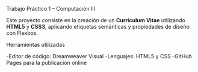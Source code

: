   Trabajo Práctico 1 – Computación III

Este proyecto consiste en la creación de un **Currículum Vitae** utilizando **HTML5** y **CSS3**, aplicando etiquetas semánticas y propiedades de diseño con Flexbox.

  Herramientas utilizadas

   -Editor de código: Dreamweaver Visual
   -Lenguajes: HTML5 y CSS
   -GitHub Pages para la publicación online

